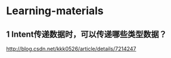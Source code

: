 # Learning-materials

## 1 Intent传递数据时，可以传递哪些类型数据？
http://blog.csdn.net/kkk0526/article/details/7214247
